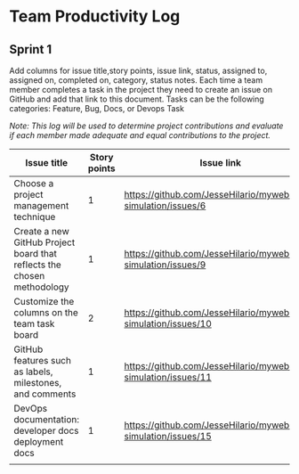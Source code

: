 
# Team Productivity Log

## Sprint 1
Add columns for issue title,story points, issue link, status, assigned to, assigned on, completed on, category, status 
notes. Each time a team member completes a task in the project they need to create an issue on GitHub and add that link 
to this document. Tasks can be the following categories: Feature, Bug, Docs, or Devops Task

*Note: This log will be used to determine project contributions and evaluate if each member made adequate and equal 
contributions to the project.*

| Issue title                                                            | Story points | Issue link                                                       | Status | Assigned to | Assigned on | Completed on | Category | Status notes |
|------------------------------------------------------------------------|--------------|------------------------------------------------------------------|--------|-------------|-------------|--------------|----------|--------------|
| Choose a project management technique                                  | 1            | https://github.com/JesseHilario/mywebclass-simulation/issues/6   | Done   | Jesse       | 3/19/2023   | 3/19/2023    | Docs     |              |
| Create a new GitHub Project board that reflects the chosen methodology | 1            | https://github.com/JesseHilario/mywebclass-simulation/issues/9   | Done   | Jesse       | 3/19/2023   | 3/20/2023    | Docs     |              |
| Customize the columns on the team task board                           | 2            | https://github.com/JesseHilario/mywebclass-simulation/issues/10  | Done   | Jesse       | 3/19/2023   | 3/20/2023    | Docs     |              | 
| GitHub features such as labels, milestones, and comments               | 1            | https://github.com/JesseHilario/mywebclass-simulation/issues/11  | Done   | Jesse       | 3/19/2023   | 3/20/2023    | Docs     |              | 
| DevOps documentation: developer docs deployment docs                   | 1            | https://github.com/JesseHilario/mywebclass-simulation/issues/15  | Done   | Jesse       | 3/19/2023   | 3/21/2023    | Docs     |              | 
|                                                                        |              |                                                                  |        |             |             |              |          |              | 

